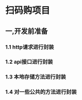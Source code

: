 # 扫码购项目

## 一,开发前准备

### 1.1 http请求进行封装

### 1.2 api接口进行封装

### 1.3 本地存储方法进行封装

### 1.4 对一些公共的方法进行封装